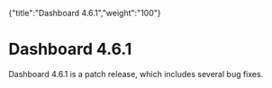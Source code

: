 {"title":"Dashboard 4.6.1","weight":"100"} 

# Dashboard 4.6.1

Dashboard 4.6.1 is a patch release, which includes several bug fixes.